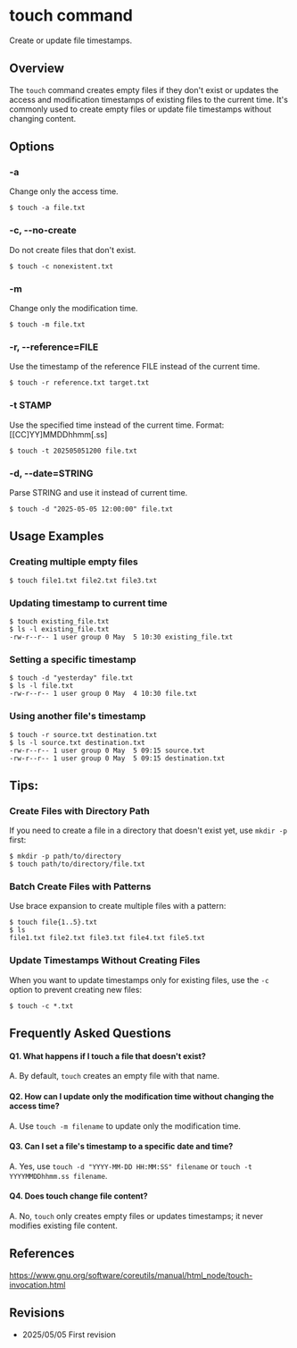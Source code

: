 # touch command

Create or update file timestamps.

## Overview

The `touch` command creates empty files if they don't exist or updates the access and modification timestamps of existing files to the current time. It's commonly used to create empty files or update file timestamps without changing content.

## Options

### **-a**

Change only the access time.

```console
$ touch -a file.txt
```

### **-c, --no-create**

Do not create files that don't exist.

```console
$ touch -c nonexistent.txt
```

### **-m**

Change only the modification time.

```console
$ touch -m file.txt
```

### **-r, --reference=FILE**

Use the timestamp of the reference FILE instead of the current time.

```console
$ touch -r reference.txt target.txt
```

### **-t STAMP**

Use the specified time instead of the current time. Format: [[CC]YY]MMDDhhmm[.ss]

```console
$ touch -t 202505051200 file.txt
```

### **-d, --date=STRING**

Parse STRING and use it instead of current time.

```console
$ touch -d "2025-05-05 12:00:00" file.txt
```

## Usage Examples

### Creating multiple empty files

```console
$ touch file1.txt file2.txt file3.txt
```

### Updating timestamp to current time

```console
$ touch existing_file.txt
$ ls -l existing_file.txt
-rw-r--r-- 1 user group 0 May  5 10:30 existing_file.txt
```

### Setting a specific timestamp

```console
$ touch -d "yesterday" file.txt
$ ls -l file.txt
-rw-r--r-- 1 user group 0 May  4 10:30 file.txt
```

### Using another file's timestamp

```console
$ touch -r source.txt destination.txt
$ ls -l source.txt destination.txt
-rw-r--r-- 1 user group 0 May  5 09:15 source.txt
-rw-r--r-- 1 user group 0 May  5 09:15 destination.txt
```

## Tips:

### Create Files with Directory Path

If you need to create a file in a directory that doesn't exist yet, use `mkdir -p` first:

```console
$ mkdir -p path/to/directory
$ touch path/to/directory/file.txt
```

### Batch Create Files with Patterns

Use brace expansion to create multiple files with a pattern:

```console
$ touch file{1..5}.txt
$ ls
file1.txt file2.txt file3.txt file4.txt file5.txt
```

### Update Timestamps Without Creating Files

When you want to update timestamps only for existing files, use the `-c` option to prevent creating new files:

```console
$ touch -c *.txt
```

## Frequently Asked Questions

#### Q1. What happens if I touch a file that doesn't exist?
A. By default, `touch` creates an empty file with that name.

#### Q2. How can I update only the modification time without changing the access time?
A. Use `touch -m filename` to update only the modification time.

#### Q3. Can I set a file's timestamp to a specific date and time?
A. Yes, use `touch -d "YYYY-MM-DD HH:MM:SS" filename` or `touch -t YYYYMMDDhhmm.ss filename`.

#### Q4. Does touch change file content?
A. No, `touch` only creates empty files or updates timestamps; it never modifies existing file content.

## References

https://www.gnu.org/software/coreutils/manual/html_node/touch-invocation.html

## Revisions

- 2025/05/05 First revision